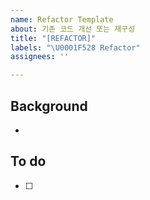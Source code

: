 ```yaml
---
name: Refactor Template
about: 기존 코드 개선 또는 재구성
title: "[REFACTOR]"
labels: "\U0001F528 Refactor"
assignees: ''

---
```


## Background
- 

## To do
- [ ]
